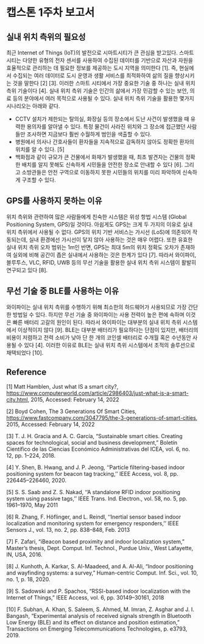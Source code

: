 # 캡스톤 1주차 보고서



## 실내 위치 측위의 필요성

최근 Internet of Things (IoT)의 발전으로 시마트시티가 큰 관심을 받고있다. 스마트시티는 다양한 유형의 전자 센서를 사용하여 수집된 데이터를 기반으로 자산과 자원을 효율적으로 관리하는 데 필요한 정보를 제공하는 도시 지역을 의미한다 [1]. 즉, 현실에서 수집되는 여러 데이터로 도시 운영과 생활 서비스를 최적화하여 삶의 질을 향상시키는 것을 말한다 [2] [3]. 이러한 스마트 시티에서 가장 중요한 기술 중 하나는 실내 위치 측위 기술이다 [4]. 실내 위치 측위 기술은 인간의 삶에서 가장 민감할 수 있는 보안, 의료 등의 분야에서 여러 목적으로 사용될 수 있다. 실내 위치 측위 기술을 활용한 몇가지 시나리오는 아래와 같다.



* CCTV 설치가 제한되는 탈의실, 화장실 등의 장소에서 도난 사건이 발생했을 때 유력한 용의자를 알아낼 수 있다. 특정 물건이 사라진 위치와 그 장소에 접근했던 사람들만 조사하면 지금보다 훨씬 수월하게 범인을 색출할 수 있다.
* 병원에서 의사나 간호사들이 환자들을 지속적으로 감독하지 않아도 정확한 환자의 위치를 알 수 있다. [5]
* 백화점과 같이 규모가 큰 건물에서 화재가 발생했을 때, 최초 발견자는 건물의 정확한 배치를 알지 못해도 신속하게 시민들을 안전한 장소로 안내할 수 있다 [6]. 그리고 소방관들은 안전 구역으로 이동하지 못한 시민들의 위치를 미리 파악하여 신속하게 구조할 수 있다.





## GPS를 사용하지 못하는 이유

위치 측위와 관련하여 많은 사람들에게 친숙한 시스템은 위성 항법 시스템 (Global Positioning System, GPS)일 것이다. 아쉽게도 GPS는 크게 두 가지의 이유로 실내 위치 측위에서 사용될 수 없다. GPS의 위치 기반 서비스는 가시선 (LoS)에 의존되어 작동되는데, 실내 환경에선 가시선이 닿지 않아 사용하는 것은 매우 어렵다. 또한 유효한 실내 위치 측위 오차 범위는 1m인 반면, GPS는 최대 5m의 위치 정확도 오차가 존재하여 실외에 비해 공간이 좁은 실내에서 사용하는 것은 한계가 있다 [7]. 따라서 와이파이, 블루투스, VLC, RFID, UWB 등의 무선 기술을 활용한 실내 위치 측위 시스템이 활발히 연구되고 있다 [8].





## 무선 기술 중 BLE를 사용하는 이유

와이파이는 실내 위치 측위를 수행하기 위해 최소한의 하드웨어가 사용되므로 가장 간단한 방법일 수 있다. 하지만 무선 기술 중 와이파이는 사용 전력이 높은 편에 속하며 이것은 빠른 배터리 고갈의 원인이 된다. 따라서 와이파이는 대부분의 실내 위치 측위 시스템에서 이상적이지 않다 [9]. BLE는 대부분 배터리가 필요하다는 단점이 있지만, 배터리의 비용이 저렴하고 전력 소비가 낮아 단 한 개의 코인셀 배터리로 수개월 혹은 수년동안 사용될 수 있다 [4]. 이러한 이유로 BLE는 실내 위치 측위 시스템에서 초적의 솔루션으로 채택되었다 [10].





## Reference

[1] Matt Hamblen, Just what IS a smart city?, https://www.computerworld.com/article/2986403/just-what-is-a-smart-city.html, 2015, Accessed: February 14, 2022

[2] Boyd Cohen, The 3 Generations Of Smart Cities, https://www.fastcompany.com/3047795/the-3-generations-of-smart-cities, 2015, Accessed: February 14, 2022

[3] T. J. H. Gracia and A. C. García, “Sustainable smart cities. Creating spaces for technological, social and business development,” Boletín Científico de las Ciencias Económico Administrativas del ICEA, vol. 6, no. 12, pp. 1–224, 2018.

[4] Y. Shen, B. Hwang, and J. P. Jeong, ‘‘Particle filtering-based indoor positioning system for beacon tag tracking,’’ IEEE Access, vol. 8, pp. 226445–226460, 2020.

[5] S. S. Saab and Z. S. Nakad, ‘‘A standalone RFID indoor positioning system using passive tags,’’ IEEE Trans. Ind. Electron., vol. 58, no. 5, pp. 1961–1970, May 2011

[6] R. Zhang, F. Höflinger, and L. Reindl, ‘‘Inertial sensor based indoor localization and monitoring system for emergency responders,’’ IEEE Sensors J., vol. 13, no. 2, pp. 838–848, Feb. 2013

[7] F. Zafari, “iBeacon based proximity and indoor localization system,” Master’s thesis, Dept. Comput. Inf. Technol., Purdue Univ., West Lafayette, IN, USA, 2016.

[8] J. Kunhoth, A. Karkar, S. Al-Maadeed, and A. Al-Ali, “Indoor positioning and wayfinding systems: a survey,” Human-centric Comput. Inf. Sci., vol. 10, no. 1, p. 18, 2020.

[9] S. Sadowski and P. Spachos, “RSSI-based indoor localization with the Internet of Things,” IEEE Access, vol. 6, pp. 30149–30161, 2018

[10] F. Subhan, A. Khan, S. Saleem, S. Ahmed, M. Imran, Z. Asghar and J. I. Bangash, “Experimental analysis of received signals strength in Bluetooth Low Energy (BLE) and its effect on distance and position estimation,” Transactions on Emerging Telecommunications Technologies, p. e3793, 2019. 

